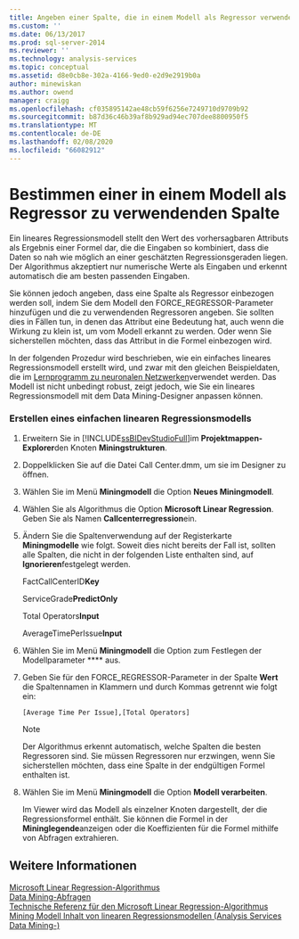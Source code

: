 ```yaml
---
title: Angeben einer Spalte, die in einem Modell als Regressor verwendet werden soll | Microsoft-Dokumentation
ms.custom: ''
ms.date: 06/13/2017
ms.prod: sql-server-2014
ms.reviewer: ''
ms.technology: analysis-services
ms.topic: conceptual
ms.assetid: d8e0cb8e-302a-4166-9ed0-e2d9e2919b0a
author: minewiskan
ms.author: owend
manager: craigg
ms.openlocfilehash: cf035895142ae48cb59f6256e7249710d9709b92
ms.sourcegitcommit: b87d36c46b39af8b929ad94ec707dee8800950f5
ms.translationtype: MT
ms.contentlocale: de-DE
ms.lasthandoff: 02/08/2020
ms.locfileid: "66082912"
---
```

# <a name="specify-a-column-to-use-as-regressor-in-a-model"></a>Bestimmen einer in einem Modell als Regressor zu verwendenden Spalte
  Ein lineares Regressionsmodell stellt den Wert des vorhersagbaren Attributs als Ergebnis einer Formel dar, die die Eingaben so kombiniert, dass die Daten so nah wie möglich an einer geschätzten Regressionsgeraden liegen. Der Algorithmus akzeptiert nur numerische Werte als Eingaben und erkennt automatisch die am besten passenden Eingaben.  
  
 Sie können jedoch angeben, dass eine Spalte als Regressor einbezogen werden soll, indem Sie dem Modell den FORCE_REGRESSOR-Parameter hinzufügen und die zu verwendenden Regressoren angeben. Sie sollten dies in Fällen tun, in denen das Attribut eine Bedeutung hat, auch wenn die Wirkung zu klein ist, um vom Modell erkannt zu werden. Oder wenn Sie sicherstellen möchten, dass das Attribut in die Formel einbezogen wird.  
  
 In der folgenden Prozedur wird beschrieben, wie ein einfaches lineares Regressionsmodell erstellt wird, und zwar mit den gleichen Beispieldaten, die im [Lernprogramm zu neuronalen Netzwerken](../../tutorials/lesson-5-build-models-intermediate-data-mining-tutorial.md)verwendet werden. Das Modell ist nicht unbedingt robust, zeigt jedoch, wie Sie ein lineares Regressionsmodell mit dem Data Mining-Designer anpassen können.  
  
### <a name="how-to-create-a-simple-linear-regression-model"></a>Erstellen eines einfachen linearen Regressionsmodells  
  
1.  Erweitern Sie in [!INCLUDE[ssBIDevStudioFull](../../includes/ssbidevstudiofull-md.md)]im **Projektmappen-Explorer**den Knoten **Miningstrukturen**.  
  
2.  Doppelklicken Sie auf die Datei Call Center.dmm, um sie im Designer zu öffnen.  
  
3.  Wählen Sie im Menü **Miningmodell** die Option **Neues Miningmodell**.  
  
4.  Wählen Sie als Algorithmus die Option **Microsoft Linear Regression**. Geben Sie als Namen **Callcenterregression**ein.  
  
5.  Ändern Sie die Spaltenverwendung auf der Registerkarte **Miningmodelle** wie folgt. Soweit dies nicht bereits der Fall ist, sollten alle Spalten, die nicht in der folgenden Liste enthalten sind, auf **Ignorieren**festgelegt werden.  
  
     FactCallCenterID**Key**  
  
     ServiceGrade**PredictOnly**  
  
     Total Operators**Input**  
  
     AverageTimePerIssue**Input**  
  
6.  Wählen Sie im Menü **Miningmodell** die Option zum Festlegen der Modellparameter **** aus.  
  
7.  Geben Sie für den FORCE_REGRESSOR-Parameter in der Spalte **Wert** die Spaltennamen in Klammern und durch Kommas getrennt wie folgt ein:  
  
    ```  
    [Average Time Per Issue],[Total Operators]  
    ```  
  
    > [!NOTE]  
    >  Der Algorithmus erkennt automatisch, welche Spalten die besten Regressoren sind. Sie müssen Regressoren nur erzwingen, wenn Sie sicherstellen möchten, dass eine Spalte in der endgültigen Formel enthalten ist.  
  
8.  Wählen Sie im Menü **Miningmodell** die Option **Modell verarbeiten**.  
  
     Im Viewer wird das Modell als einzelner Knoten dargestellt, der die Regressionsformel enthält. Sie können die Formel in der **Mininglegende**anzeigen oder die Koeffizienten für die Formel mithilfe von Abfragen extrahieren.  
  
## <a name="see-also"></a>Weitere Informationen  
 [Microsoft Linear Regression-Algorithmus](microsoft-linear-regression-algorithm.md)   
 [Data Mining-Abfragen](data-mining-queries.md)   
 [Technische Referenz für den Microsoft Linear Regression-Algorithmus](microsoft-linear-regression-algorithm-technical-reference.md)   
 [Mining Modell Inhalt von linearen Regressionsmodellen &#40;Analysis Services Data Mining-&#41;](mining-model-content-for-linear-regression-models-analysis-services-data-mining.md)  
  
  
